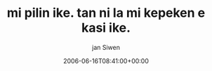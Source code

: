 ---
title: 'mi pilin ike. tan ni la mi kepeken e kasi ike.'
posts: 3
hash: 't516'
author: 'jan Siwen'
date: 2006-06-16T08:41:00+00:00
sources:
  - http://forums.tokipona.org/viewtopic.php%3Ft=516.html
---